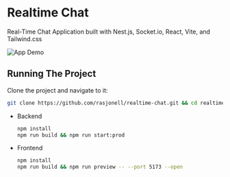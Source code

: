 # Realtime Chat

Real-Time Chat Application built with Nest.js, Socket.io, React, Vite, and Tailwind.css

![App Demo](./chat.gif)

## Running The Project

Clone the project and navigate to it:

```bash
git clone https://github.com/rasjonell/realtime-chat.git && cd realtime-chat
```

- Backend

  ```bash
  npm install
  npm run build && npm run start:prod
  ```

- Frontend

  ```bash
  npm install
  npm run build && npm run preview -- --port 5173 --open
  ```
